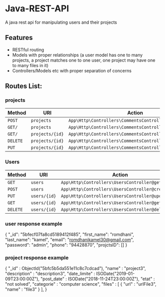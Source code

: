 # Java-REST-API
A java rest api for manipulating users and their projects 

## Features

- RESTful routing
- Models with proper relationships (a user model has one to many projects, a project matches one to one user, one project may have one to many files in it)
- Controllers/Models etc with proper separation of concerns

## Routes List:

### projects

| Method     | URI                               | Action                                                  |
|------------|-----------------------------------|---------------------------------------------------------|
| `POST`     | `projects`                        | `App\Http\Controllers\CommentsController@createProject` |
| `GET/`     | `projects`                        | `App\Http\Controllers\CommentsController@getProjects`   |
| `GET/`     | `projects/{id}`                   | `App\Http\Controllers\CommentsController@getProject`    |
| `DELETE`   | `projects/{id}`                   | `App\Http\Controllers\CommentsController@deleteProject` |
| `PUT`      | `projects/{id}`                   | `App\Http\Controllers\CommentsController@updateProject` |


### Users

| Method     | URI                               | Action                                                  |
|------------|-----------------------------------|---------------------------------------------------------|
| `GET`      | `users`                           | `App\Http\Controllers\UsersController@getUsers`         |
| `POST`     | `users`                           | `App\Http\Controllers\UsersController@createUser`       |
| `PUT`      | `users/{id}`                      | `App\Http\Controllers\UsersController@updateUser`       |
| `GET`      | `users/{id}`                      | `App\Http\Controllers\UsersController@getUser`          |
| `DELETE`   | `users/{id}`                      | `App\Http\Controllers\UsersController@deleteUser`       |


### user response example
{
    "_id": "5bfecf07fa8cd5189412f485",
    "first_name": "romdhani",
    "last_name": "kamel",
    "email": "romdhanikamel30@gmail.com",
    "password": "admin",
    "phone": "94428870",
    "projctsID": []
}

### project response example
{
        "_id" : ObjectId("5bfc5b5da551e11c8c7cdcad"),
        "name" : "project3",
        "description" : "description3",
        "date_limite" : ISODate("2019-01-09T23:00:00Z"),
        "post_date" : ISODate("2018-11-24T23:00:00Z"),
        "etat" : "not solved",
        "categorie" : "computer science",
        "files" : [
                {
                        "url" : "urlFile3",
                        "name" : "file3"
                }
        ],
}
